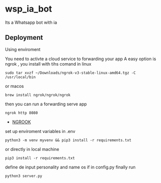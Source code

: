 # wsp_ia_bot
Its a Whatsapp bot with ia 
## Deployment

Using enviroment

You need to activte a cloud service to forwarding your app
A  easy option is ngrok , you install with tihs comand
in linux
``` 
sudo tar xvzf ~/Downloads/ngrok-v3-stable-linux-amd64.tgz -C /usr/local/bin
```
or macos
```
brew install ngrok/ngrok/ngrok
```
then you can run a forwarding serve app
```
ngrok http 8080
```
- [NGROOK ](https://ngrok.com/download)


set up enviroment variables in .env

```
python3 -m venv myvenv && pip3 install -r requirements.txt
```
or directly in local machine
```
pip3 install -r requirements.txt
```
define de input personality and name os if in config.py
finally run
```
python3 server.py
```

